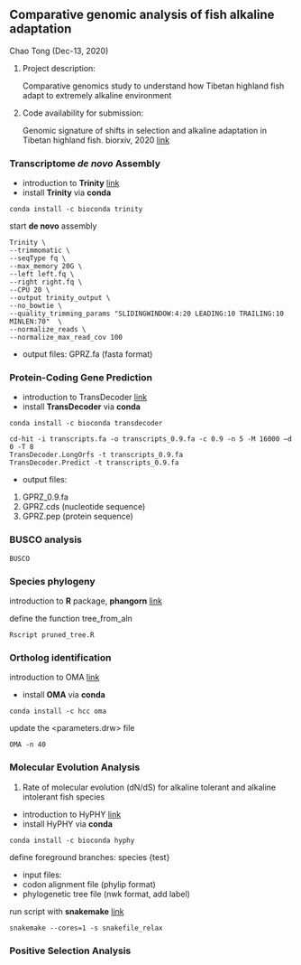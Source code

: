 ## Comparative genomic analysis of fish alkaline adaptation
 
Chao Tong
(Dec-13, 2020)
 
  
1. Project description:

    Comparative genomics study to understand how Tibetan highland fish adapt to extremely alkaline environment

2. Code availability for submission:

    Genomic signature of shifts in selection and alkaline adaptation in Tibetan highland fish. biorxiv, 2020 [link](https://www.biorxiv.org/content/10.1101/813501v1.full)

### Transcriptome *de novo* Assembly

- introduction to **Trinity** [link](https://github.com/trinityrnaseq/trinityrnaseq/wiki)
- install **Trinity** via **conda**
```
conda install -c bioconda trinity
```
start **de novo** assembly
```
Trinity \
--trimmomatic \
--seqType fq \
--max_memory 20G \
--left left.fq \
--right right.fq \
--CPU 20 \
--output trinity_output \
--no_bowtie \
--quality_trimming_params "SLIDINGWINDOW:4:20 LEADING:10 TRAILING:10 MINLEN:70"  \
--normalize_reads \
--normalize_max_read_cov 100
```

- output files: GPRZ.fa (fasta format)

### Protein-Coding Gene Prediction

- introduction to TransDecoder [link](https://github.com/TransDecoder/TransDecoder/wiki)
- install **TransDecoder** via **conda**
```
conda install -c bioconda transdecoder
```


```
cd-hit -i transcripts.fa -o transcripts_0.9.fa -c 0.9 -n 5 -M 16000 –d 0 -T 8
TransDecoder.LongOrfs -t transcripts_0.9.fa
TransDecoder.Predict -t transcripts_0.9.fa
```

- output files:
1. GPRZ_0.9.fa
2. GPRZ.cds (nucleotide sequence)
3. GPRZ.pep (protein sequence)

### BUSCO analysis

```
BUSCO
```


### Species phylogeny

introduction to **R** package, **phangorn** [link](https://cran.r-project.org/web/packages/phangorn/phangorn.pdf)

define the function tree_from_aln
```
Rscript pruned_tree.R
```


### Ortholog identification
introduction to OMA [link](https://omabrowser.org/oma/home/)
- install **OMA** via **conda**
```
conda install -c hcc oma
```
update the <parameters.drw> file

```
OMA -n 40
```


### Molecular Evolution Analysis
1. Rate of molecular evolution (dN/dS) for alkaline tolerant and alkaline intolerant fish species
- introduction to HyPHY [link](http://www.hyphy.org/)
- install HyPHY via **conda**
```
conda install -c bioconda hyphy
```

define foreground branches: species {test}
- input files:
- codon alignment file (phylip format)
- phylogenetic tree file (nwk format, add label)

run script with **snakemake** [link](https://snakemake.readthedocs.io/en/stable/)
```
snakemake --cores=1 -s snakefile_relax
```

### Positive Selection Analysis


